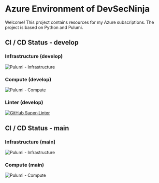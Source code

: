 # Azure Environment of DevSecNinja

Welcome! This project contains resources for my Azure subscriptions. The project is based on Python and Pulumi.

## CI / CD Status - develop

### Infrastructure (develop)

![Pulumi - Infrastructure](https://github.com/DevSecNinja/AzureEnvironment/workflows/Pulumi%20-%20Infrastructure/badge.svg)

### Compute (develop)

![Pulumi - Compute](https://github.com/DevSecNinja/AzureEnvironment/workflows/Pulumi%20-%20Compute/badge.svg)

### Linter (develop)

[![GitHub Super-Linter](https://github.com/DevSecNinja/AzureEnvironment/workflows/Lint%20Code%20Base/badge.svg)](https://github.com/marketplace/actions/super-linter)

## CI / CD Status - main

### Infrastructure (main)

![Pulumi - Infrastructure](https://github.com/DevSecNinja/AzureEnvironment/workflows/Pulumi%20-%20Infrastructure/badge.svg?branch=main)

### Compute (main)

![Pulumi - Compute](https://github.com/DevSecNinja/AzureEnvironment/workflows/Pulumi%20-%20Compute/badge.svg?branch=main)

